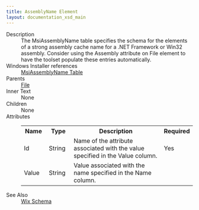 ```yaml
---
title: AssemblyName Element
layout: documentation_xsd_main
---
```

<dl>
  <dt>Description</dt>
  <dd>                 The MsiAssemblyName table specifies the schema for the elements of a strong assembly cache name for a .NET Framework or Win32 assembly.                 Consider using the Assembly attribute on File element to have the toolset populate these entries automatically.             </dd>
  <dt>Windows Installer references</dt>
  <dd>
    <a href="http://msdn.microsoft.com/library/aa370062.aspx" target="_blank">MsiAssemblyName Table</a>
  </dd>
  <dt>Parents</dt>
  <dd>
    <a href="../file/">File</a>
  </dd>
  <dt>Inner Text</dt>
  <dd>None</dd>
  <dt>Children</dt>
  <dd>None</dd>
  <dt>Attributes</dt>
  <dd>
    <table cellspacing="0" cellpadding="0" class="schema">
      <tr>
        <th width="15%">Name</th>
        <th width="15%">Type</th>
        <th width="65%">Description</th>
        <th width="15%">Required</th>
      </tr>
      <tr>
        <td>Id</td>
        <td>String</td>
        <td>Name of the attribute associated with the value specified in the Value column.</td>
        <td>Yes</td>
      </tr>
      <tr>
        <td>Value</td>
        <td>String</td>
        <td>Value associated with the name specified in the Name column.</td>
        <td>&nbsp;</td>
      </tr>
    </table>
  </dd>
  <dt>See Also</dt>
  <dd>
    <a href="../wix">Wix Schema</a>
  </dd>
</dl>
